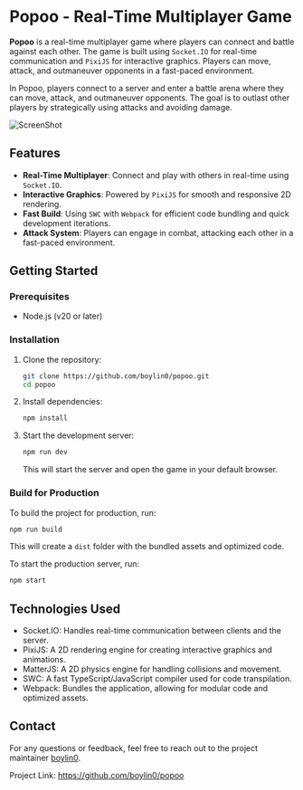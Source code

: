 # Popoo - Real-Time Multiplayer Game

**Popoo** is a real-time multiplayer game where players can connect and battle against each other. The game is built using `Socket.IO` for real-time communication and `PixiJS` for interactive graphics. Players can move, attack, and outmaneuver opponents in a fast-paced environment.

In Popoo, players connect to a server and enter a battle arena where they can move, attack, and outmaneuver opponents. The goal is to outlast other players by strategically using attacks and avoiding damage.

![ScreenShot](https://github.com/boylin0/popoo/blob/main/screenshots_1.gif?raw=true)

## Features

- **Real-Time Multiplayer**: Connect and play with others in real-time using `Socket.IO`.
- **Interactive Graphics**: Powered by `PixiJS` for smooth and responsive 2D rendering.
- **Fast Build**: Using `SWC` with `Webpack` for efficient code bundling and quick development iterations.
- **Attack System**: Players can engage in combat, attacking each other in a fast-paced environment.

## Getting Started

### Prerequisites

- Node.js (v20 or later)

### Installation

1. Clone the repository:

    ```bash
    git clone https://github.com/boylin0/popoo.git
    cd popoo
    ```

2. Install dependencies:

    ```bash
    npm install
    ```

3. Start the development server:

    ```bash
    npm run dev
    ```

   This will start the server and open the game in your default browser.

### Build for Production

To build the project for production, run:

```bash
npm run build
```

This will create a `dist` folder with the bundled assets and optimized code.

To start the production server, run:

```bash
npm start
```

## Technologies Used

* Socket.IO: Handles real-time communication between clients and the server.
* PixiJS: A 2D rendering engine for creating interactive graphics and animations.
* MatterJS: A 2D physics engine for handling collisions and movement.
* SWC: A fast TypeScript/JavaScript compiler used for code transpilation.
* Webpack: Bundles the application, allowing for modular code and optimized assets.

## Contact

For any questions or feedback, feel free to reach out to the project maintainer [boylin0](https://github.com/boylin0).

Project Link: https://github.com/boylin0/popoo

